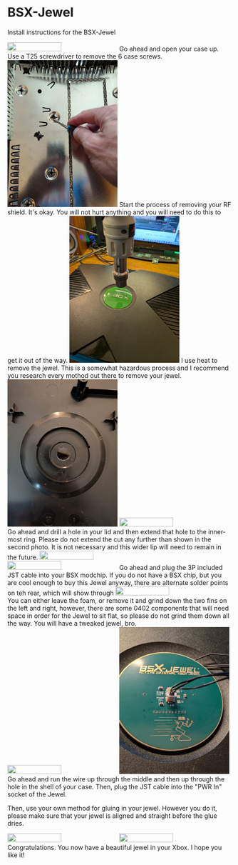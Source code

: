 # BSX-Jewel
Install instructions for the BSX-Jewel

<img src="https://github.com/Bowlsnapper/BSX-Jewel/blob/main/PXL_20250827_233642128.MP.jpg" width=49% height=49%> 
Go ahead and open your case up. Use a T25 screwdriver to remove the 6 case screws.


<img src="https://github.com/Bowlsnapper/BSX-Jewel/blob/main/PXL_20250827_234124070.jpg" width=49% height=49%>
Start the process of removing your RF shield. It's okay. You will not hurt anything and you will need to do this to get it out of the way.


<img src="https://github.com/Bowlsnapper/BSX-Jewel/blob/main/PXL_20250827_234937065.jpg" width=49% height=49%>
I use heat to remove the jewel. This is a somewhat hazardous process and I recommend you research every mothod out there to remove your jewel.


<img src="https://github.com/Bowlsnapper/BSX-Jewel/blob/main/PXL_20250828_000210607.jpg" width=49% height=49%>
<img src="https://github.com/Bowlsnapper/BSX-Jewel/blob/main/PXL_20250828_042152957.MP.jpg" width=49% height=49%>
Go ahead and drill a hole in your lid and then extend that hole to the inner-most ring. Please do not extend the cut any further than shown in the second photo. It is not necessary and this wider lip will need to remain in the future.


<img src="https://github.com/Bowlsnapper/BSX-Jewel/blob/main/PXL_20250828_002736081.MP.jpg" width=49% height=49%>
<img src="https://github.com/Bowlsnapper/BSX-Jewel/blob/main/PXL_20250828_065714333.MP.jpg" width=49% height=49%>
Go ahead and plug the 3P included JST cable into your BSX modchip. If you do not have a BSX chip, but you are cool enough to buy this Jewel anyway, there are alternate solder points on teh rear, which will show through


<img src="https://github.com/Bowlsnapper/BSX-Jewel/blob/main/PXL_20250828_071153859.jpg" width=49% height=49%>
You can either leave the foam, or remove it and grind down the two fins on the left and right, however, there are some 0402 components that will need space in order for the Jewel to sit flat, so please do not grind them down all the way. You will have a tweaked jewel, bro.


<img src="https://github.com/Bowlsnapper/BSX-Jewel/blob/main/PXL_20250828_071411991.MP.jpg" width=49% height=49%>
<img src="https://github.com/Bowlsnapper/BSX-Jewel/blob/main/PXL_20250828_071459296.jpg" width=49% height=49%>
Go ahead and run the wire up through the middle and then up through the hole in the shell of your case. Then, plug the JST cable into the "PWR In" socket of the Jewel.

Then, use your own method for gluing in your jewel. However you do it, please make sure that your jewel is aligned and straight before the glue dries. 

<img src="https://github.com/Bowlsnapper/BSX-Jewel/blob/main/PXL_20250828_034004222~2.jpg" width=49% height=49%>
<img src="https://github.com/Bowlsnapper/BSX-Jewel/blob/main/PXL_20250828_034004222~2.jpg" width=49% height=49%>
Congratulations. You now have a beautiful jewel in your Xbox. I hope you like it! 
